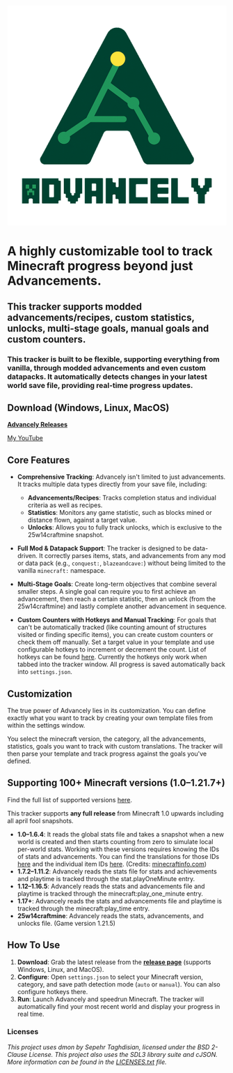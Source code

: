 ![Advancely Logo](/resources/gui/Advancely_Logo.png)

# A highly customizable tool to track Minecraft progress beyond just Advancements. <br>
## This tracker supports modded advancements/recipes, custom statistics, unlocks, multi-stage goals, manual goals and custom counters. <br>
### This tracker is built to be flexible, supporting everything from vanilla, through modded advancements and even custom datapacks. It automatically detects changes in your latest world save file, providing real-time progress updates.

## Download (Windows, Linux, MacOS)

[**Advancely Releases**](https://github.com/LNXSeus/Advancely/releases)

[My YouTube](https://www.youtube.com/@lnxs?sub_confirmation=1)

## Core Features

* **Comprehensive Tracking**: Advancely isn't limited to just advancements. It tracks multiple data types directly from your save file, including:

    * **Advancements/Recipes**: Tracks completion status and individual criteria as well as recipes.
    * **Statistics**: Monitors any game statistic, such as blocks mined or distance flown, against a target value.
    * **Unlocks**: Allows you to fully track unlocks, which is exclusive to the 25w14craftmine snapshot.

* **Full Mod & Datapack Support**: The tracker is designed to be data-driven. It correctly parses items, stats, and advancements from any mod or data pack (e.g., `conquest:`, `blazeandcave:`) without being limited to the vanilla `minecraft:` namespace.

* **Multi-Stage Goals**: Create long-term objectives that combine several smaller steps. A single goal can require you to first achieve an advancement, then reach a certain statistic, then an unlock (from the 25w14craftmine) and lastly complete another advancement in sequence.

* **Custom Counters with Hotkeys and Manual Tracking**: For goals that can't be automatically tracked (like counting amount of structures visited or finding specific items), you can create custom counters or check them off manually. Set a target value in your template and use configurable hotkeys to increment or decrement the count. List of hotkeys can be found [here](https://pastebin.com/vPKgWAen). Currently the hotkeys only work when tabbed into the tracker window. All progress is saved automatically back into `settings.json`.

## Customization

The true power of Advancely lies in its customization. You can define exactly what you want to track by creating your own template files from within the settings window.

You select the minecraft version, the category, all the advancements, statistics, goals you want to track with custom translations. The tracker will then parse your template and track progress against the goals you've defined.

## Supporting 100+ Minecraft versions (1.0–1.21.7+)

Find the full list of supported versions [here](https://pastebin.com/NhkaT3qD).

This tracker supports **any full release** from Minecraft 1.0 upwards including all april fool snapshots.

* **1.0–1.6.4**: It reads the global stats file and takes a snapshot when a new world is created and then starts counting from zero to simulate local per-world stats. Working with these versions requires knowing the IDs of stats and advancements. You can find the translations for those IDs [here](https://pastebin.com/qPsgc4Eb) and the individual item IDs [here](https://pastebin.com/r5tpjPFm). (Credits: [minecraftinfo.com](https://www.minecraftinfo.com/idlist.htm))
* **1.7.2–1.11.2**: Advancely reads the stats file for stats and achievements  and playtime is tracked through the stat.playOneMinute entry.
* **1.12–1.16.5**: Advancely reads the stats and advancements file and playtime is tracked through the minecraft:play_one_minute entry.
* **1.17+**: Advancely reads the stats and advancements file and playtime is tracked through the minecraft:play_time entry.
* **25w14craftmine**: Advancely reads the stats, advancements, and unlocks file. (Game version 1.21.5)


## How To Use

1.  **Download**: Grab the latest release from the [**release page**](https://github.com/LNXSeus/Advancely/releases) (supports Windows, Linux, and MacOS).
2.  **Configure**: Open `settings.json` to select your Minecraft version, category, and save path detection mode (`auto` or `manual`). You can also configure hotkeys there.
3.  **Run**: Launch Advancely and speedrun Minecraft. The tracker will automatically find your most recent world and display your progress in real time.

### Licenses

*This project uses dmon by Sepehr Taghdisian, licensed under the BSD 2-Clause License.*
*This project also uses the SDL3 library suite and cJSON. More information can be found in the [LICENSES.txt](LICENSES.txt) file.*